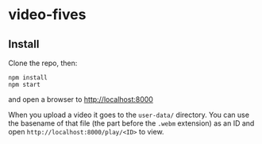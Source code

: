 video-fives
====

Install
----

Clone the repo, then:

```
npm install
npm start
```

and open a browser to <http://localhost:8000>

When you upload a video it goes to the `user-data/` directory. You can use the basename of that file (the part before the `.webm` extension) as an ID and open `http://localhost:8000/play/<ID>` to view.
